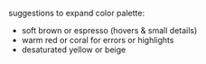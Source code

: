 suggestions to expand color palette:

- soft brown or espresso (hovers & small details)
- warm red or coral for errors or highlights
- desaturated yellow or beige
